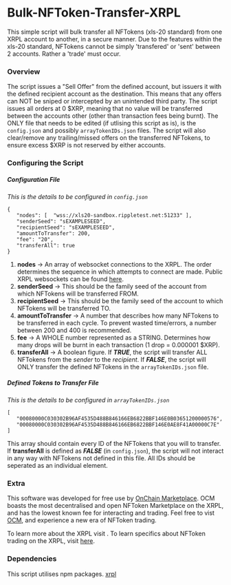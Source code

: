 # Bulk-NFToken-Transfer-XRPL
 This simple script will bulk transfer all NFTokens (xls-20 standard) from one XRPL account to another, in a secure manner.
 Due to the features within the xls-20 standard, NFTokens cannot be simply 'transfered' or 'sent' between 2 accounts. Rather a 'trade' must occur.

 ### Overview
 The script issues a "Sell Offer" from the defined account, but issuers it with the defined recipient account as the destination.
 This means that any offers can NOT be sniped or intercepted by an unintended third party. 
 The script issues all orders at 0 $XRP, meaning that no value will be transferred between the accounts other (other than transaction fees being burnt).
 The ONLY file that needs to be edited (if utlising this script as is), is the `config.json` and possibly `arrayTokenIDs.json` files.
 The script will also clear/remove any trailing/missed offers on the transferred NFTokens, to ensure excess $XRP is not reserved by either accounts.

 ### Configuring the Script
 ##### Configuration File
 *This is the details to be configured in `config.json`*
 ```
 {
    "nodes": [  "wss://xls20-sandbox.rippletest.net:51233" ],
    "senderSeed": "sEXAMPLESEED",
    "recipientSeed": "sEXAMPLESEED",
    "amountToTransfer": 200,
    "fee": "20",
    "transferAll": true
}
 ```
 1. **nodes** -> An array of websocket connections to the XRPL. The order determines the sequence in which attempts to connect are made. Public XRPL websockets can be found [here](https://xrpl.org/public-servers.html#public-servers).
 2. **senderSeed** -> This should be the family seed of the account from which NFTokens will be transferred FROM.
 3. **recipientSeed** -> This should be the family seed of the account to which NFTokens will be transferred TO.
 4. **amountToTransfer** -> A number that describes how many NFTokens to be transferred in each cycle. To prevent wasted time/errors, a number between 200 and 400 is recommended.
 5. **fee** -> A WHOLE number represented as a STRING. Determines how many drops will be burnt in each transaction (1 drop = 0.000001 $XRP).
 6. **transferAll** -> A boolean figure. If ***TRUE***, the script will transfer ALL NFTokens from the *sender* to the *recipient*. If ***FALSE***, the script will ONLY transfer the defined NFTokens in the `arrayTokenIDs.json` file.

 ##### Defined Tokens to Transfer File
 *This is the details to be configured in `arrayTokenIDs.json`*
 ```
 [
    "00080000C030302B96AF4535D488B846166EB6822BBF146E0B03651200000576",
    "00080000C030302B96AF4535D488B846166EB6822BBF146E0AE8F41A00000C7E"
 ]
 ```
 This array should contain every ID of the NFTokens that you will to transfer. 
 If **transferAll** is defined as ***FALSE*** (in `config.json`), the script will not interact in any way with NFTokens not defined in this file.
 All IDs should be seperated as an individual element.

 ### Extra
 This software was developed for free use by [OnChain Marketplace](https://onchainmarketplace.net/). 
 OCM boasts the most decentralised and open NFToken Marketplace on the XRPL, and has the lowest known fee for interacting and trading.
 Feel free to vist [OCM](https://onchainmarketplace.net/), and experience a new era of NFToken trading.

 To learn more about the XRPL visit .
 To learn specifics about NFToken trading on the XRPL, visit [here](https://xrpl.org/nftokencreateoffer.html#nftokencreateoffer).

 ### Dependencies
 This script utilises npm packages.
 [xrpl](https://www.npmjs.com/package/xrpl)